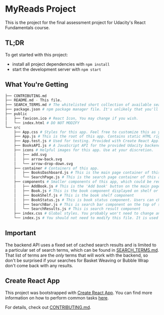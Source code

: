 # MyReads Project

This is the project for the final assessment project for Udacity's React Fundamentals course.

## TL;DR

To get started with this project:

* install all project dependencies with `npm install`
* start the development server with `npm start`

## What You're Getting
```bash
├── CONTRIBUTING.md
├── README.md - This file.
├── SEARCH_TERMS.md # The whitelisted short collection of available search terms for you to use with this app.
├── package.json # npm package manager file. It's unlikely that you'll need to modify this.
├── public
│   ├── favicon.ico # React Icon, You may change if you wish.
│   └── index.html # DO NOT MODIFY
└── src
    ├── App.css # Styles for this app. Feel free to customize this as you desire.
    ├── App.js # This is the root of this app. Contains static HTML right now.
    ├── App.test.js # Used for testing. Provided with Create React App. Testing is encouraged, but not required.
    ├── BooksAPI.js # A JavaScript API for the provided Udacity backend. Instructions for the methods are below.
    ├── icons # Helpful images for this app. Use at your discretion.
    │   ├── add.svg
    │   ├── arrow-back.svg
    │   └── arrow-drop-down.svg
    ├── container # Containers of this app.
    │   ├── BooksDashboard.js # This is the main page container of this app
    │   └── SearchPage.js # This is the search page container of this app
    ├── components # Smaller components of this app, which could be reused
    │   ├── AddBook.js # This is the 'Add book' button on the main page bottom
    │   ├── Book.js # This is the book component displayed on shelf or in search result
    │   ├── BookShelf.js # This is the book shelf component
    │   ├── BookStatus.js # This is book status component. Users can change book status in this component
    │   ├── SearchBar.js # This is search bar component on the top of search page
    │   └── SearchResults.js # This is search result component
    ├── index.css # Global styles. You probably won't need to change anything here.
    └── index.js # You should not need to modify this file. It is used for DOM rendering only.

```

## Important
The backend API uses a fixed set of cached search results and is limited to a particular set of search terms, which can be found in [SEARCH_TERMS.md](SEARCH_TERMS.md). That list of terms are the _only_ terms that will work with the backend, so don't be surprised if your searches for Basket Weaving or Bubble Wrap don't come back with any results.

## Create React App

This project was bootstrapped with [Create React App](https://github.com/facebookincubator/create-react-app). You can find more information on how to perform common tasks [here](https://github.com/facebookincubator/create-react-app/blob/master/packages/react-scripts/template/README.md).


For details, check out [CONTRIBUTING.md](CONTRIBUTING.md).
